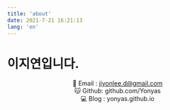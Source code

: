 ```yaml
---
title: 'about'
date: 2021-7-21 16:21:13
lang: 'en'
---
```


# 이지연입니다.

<div align="center">

📧 Email : jiyonlee.d@gmail.com  
😽 Github: github.com/Yonyas  
💻 Blog : yonyas.github.io

</div>
